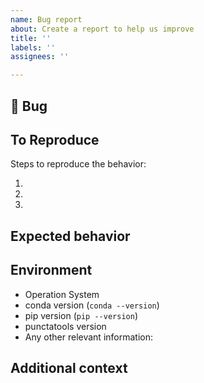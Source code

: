 ```yaml
---
name: Bug report
about: Create a report to help us improve
title: ''
labels: ''
assignees: ''

---
```


## 🐛 Bug

<!-- A clear and concise description of what the bug is. -->

## To Reproduce

Steps to reproduce the behavior:

1.
2.
3.

<!-- If you have a code sample or error messages, please provide it here as well -->

## Expected behavior

<!-- A clear and concise description of what you expected to happen. -->

## Environment

 - Operation System
 - conda version (`conda --version`)
 - pip version (`pip --version`)
 - punctatools version
 - Any other relevant information:

## Additional context

<!-- Add any other context about the problem here. -->
